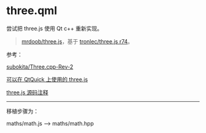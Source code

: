 # three.qml

尝试把 three.js 使用 Qt c++ 重新实现。

> [mrdoob/three.js](https://github.com/mrdoob/three.js)，基于 [tronlec/three.js r74](https://github.com/tronlec/three.js/)。

参考：

[subokita/Three.cpp-Rev-2](https://github.com/subokita/Three.cpp-Rev-2)

[可以在 QtQuick 上使用的 three.js](https://github.com/tronlec/three.js/)

[three.js 源码注释](https://github.com/omni360/three.js.sourcecode)

---

移植步骤为：

maths/math.js --> maths/math.hpp
